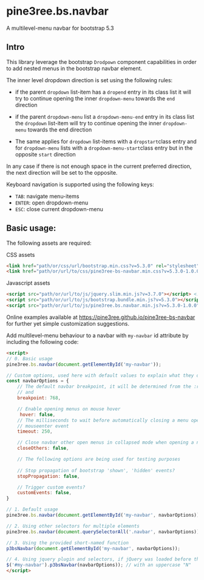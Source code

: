 # pine3ree.bs.navbar

A multilevel-menu navbar for bootstrap 5.3

## Intro

This library leverage the bootstrap `Drodpown` component capabilities in order to
add nested menus in the bootstrap navbar element.

The inner level dropdown direction is set using the following rules:

- if the parent `dropdown` list-item has a `dropend` entry in its class list it
  will try to continue opening the inner `dropdown-menu` towards the `end` direction

- if the parent `dropdown-menu` list a `dropdown-menu-end` entry in its class list
  the `dropdown` list-item  will try to continue opening the inner `dropdown-menu`
  towards the end direction

- The same applies for `dropdown` list-items with a `dropstart`class entry and
  for `dropdown-menu` lists  with a `dropdown-menu-start`class entry but in the
  opposite `start` direction

In any case if there is not enough space in the current preferred direction, the
next direction will be set to the opposite.

Keyboard navigation is supported using the following keys:

- `TAB`: navigate menu-items
- `ENTER`: open dropdown-menu
- `ESC`: close current dropdown-menu

## Basic usage:

The following assets are required:

CSS assets

```html
<link href="path/or/css/url/bootstrap.min.css?v=5.3.0" rel="stylesheet">
<link href="path/or/url/to/css/pine3ree-bs-navbar.min.css?v=5.3.0-1.0.0" rel="stylesheet">
```
Javascript assets

```html
<script src="path/or/url/to/js/jquery.slim.min.js?v=3.7.0"></script> <!-- optional -->
<script src="path/or/url/to/js/bootstrap.bundle.min.js?v=5.3.0"></script>
<script src="path/or/url/to/js/pine3ree.bs.navbar.min.js?v=5.3.0-1.0.0"></script>
```

Online examples available at https://pine3ree.github.io/pine3ree-bs-navbar for
further yet simple customization suggestions.

Add multilevel-menu behaviour to a navbar with `my-navbar` id attribute by including
the following code:

```html
<script>
// 0. Basic usage
pine3ree.bs.navbar(document.getElementById('my-navbar'));

// Custom options, used here with default values to explain what they do
const navbarOptions = {
    // The default navbar breakpoint, it will be determined from the :root styles
    // and
    breakpoint: 768,

    // Enable opening menus on mouse hover
     hover: false,
    // The milliseconds to wait before automatically closing a menu opened via
    // mouseenter event
    timeout: 250,

    // Close navbar other open menus in collapsed mode when opening a new menu?
    closeOthers: false,

    // The following options are being used for testing purposes
    
    // Stop propagation of bootstrap 'shown', 'hidden' events?
    stopPropagation: false,

    // Trigger custom events?
    customEvents: false,
}

// 1. Default usage
pine3ree.bs.navbar(document.getElementById('my-navbar', navbarOptions));

// 2. Using other selectors for multiple elements
pine3ree.bs.navbar(document.querySelectorAll('.navbar', navbarOptions));

// 3. Using the provided short-named function
p3bsNavbar(document.getElementById('my-navbar', navbarOptions));

// 4. Using jquery plugin and selectors, if jQuery was loaded before this library
$('#my-navbar').p3bsNavbar(navbarOptions)); // with an uppercase "N"
</script>
```